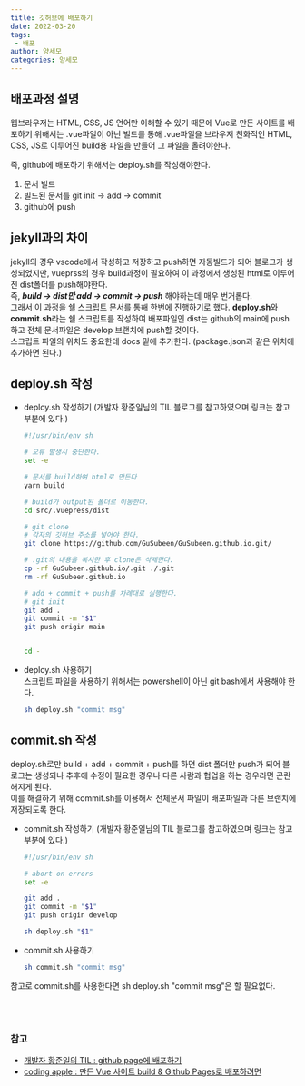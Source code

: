 ```yaml
---
title: 깃허브에 배포하기
date: 2022-03-20
tags:
 - 배포
author: 양세모
categories: 양세모
---
```

## 배포과정 설명
웹브라우저는 HTML, CSS, JS 언어만 이해할 수 있기 때문에 Vue로 만든 사이트를 배포하기 위해서는 .vue파일이 아닌 빌드를 통해 .vue파일을 브라우저 친화적인 HTML, CSS, JS로 이루어진 build용 파일을 만들어 그 파일을 올려야한다.  

즉, github에 배포하기 위해서는 deploy.sh를 작성해야한다.
1) 문서 빌드
2) 빌드된 문서를 git init -> add -> commit
3) github에 push

## jekyll과의 차이
jekyll의 경우 vscode에서 작성하고 저장하고 push하면 자동빌드가 되어 블로그가 생성되었지만, vueprss의 경우 build과정이 필요하여 이 과정에서 생성된 html로 이루어진 dist폴더를 push해야한다.  
즉, ***build -> dist만 add -> commit -> push*** 해야하는데 매우 번거롭다.  
그래서 이 과정을 쉘 스크립트 문서를 통해 한번에 진행하기로 했다. **deploy.sh**와 **commit.sh**라는 쉘 스크립트를 작성하여 배포파일인 dist는 github의 main에 push하고 전체 문서파일은 develop 브랜치에 push할 것이다.  
스크립트 파일의 위치도 중요한데 docs 밑에 추가한다. (package.json과 같은 위치에 추가하면 된다.)

## deploy.sh 작성
- deploy.sh 작성하기 
  (개발자 황준일님의 TIL 블로그를 참고하였으며 링크는 참고부분에 있다.)
    ```sh
    #!/usr/bin/env sh

    # 오류 발생시 중단한다.
    set -e

    # 문서를 build하여 html로 만든다
    yarn build

    # build가 output된 폴더로 이동한다.
    cd src/.vuepress/dist

    # git clone
    # 각자의 깃허브 주소를 넣어야 한다.
    git clone https://github.com/GuSubeen/GuSubeen.github.io.git/

    # .git의 내용을 복사한 후 clone은 삭제한다.
    cp -rf GuSubeen.github.io/.git ./.git
    rm -rf GuSubeen.github.io

    # add + commit + push를 차례대로 실행한다.
    # git init
    git add .
    git commit -m "$1"
    git push origin main


    cd -
    ```
- deploy.sh 사용하기  
스크립트 파일을 사용하기 위해서는 powershell이 아닌 git bash에서 사용해야 한다.
  ```bash
  sh deploy.sh "commit msg"
  ```

## commit.sh 작성
deploy.sh로만 build + add + commit + push를 하면 dist 폴더만 push가 되어 블로그는 생성되나 추후에 수정이 필요한 경우나 다른 사람과 협업을 하는 경우라면 곤란해지게 된다.  
이를 해결하기 위해 commit.sh를 이용해서 전체문서 파일이 배포파일과 다른 브랜치에 저장되도록 한다.
- commit.sh 작성하기
  (개발자 황준일님의 TIL 블로그를 참고하였으며 링크는 참고부분에 있다.)
    ```sh
    #!/usr/bin/env sh

    # abort on errors
    set -e

    git add .
    git commit -m "$1"
    git push origin develop

    sh deploy.sh "$1"
    ```
- commit.sh 사용하기  
    ```sh
    sh commit.sh "commit msg"
    ```
참고로 commit.sh를 사용한다면 sh deploy.sh "commit msg"은 할 필요없다.

<br><br>

### 참고
- [개발자 황준일의 TIL : github page에 배포하기](https://junilhwang.github.io/TIL/Vuepress/Deploy/#_1-%E1%84%87%E1%85%A2%E1%84%91%E1%85%A9-%E1%84%80%E1%85%AA%E1%84%8C%E1%85%A5%E1%86%BC-%E1%84%8B%E1%85%B5%E1%84%92%E1%85%A2%E1%84%92%E1%85%A1%E1%84%80%E1%85%B5)
- [coding apple : 만든 Vue 사이트 build & Github Pages로 배포하려면](https://codingapple.com/unit/vue-build-and-deploy-with-github-pages/)

<comment/>